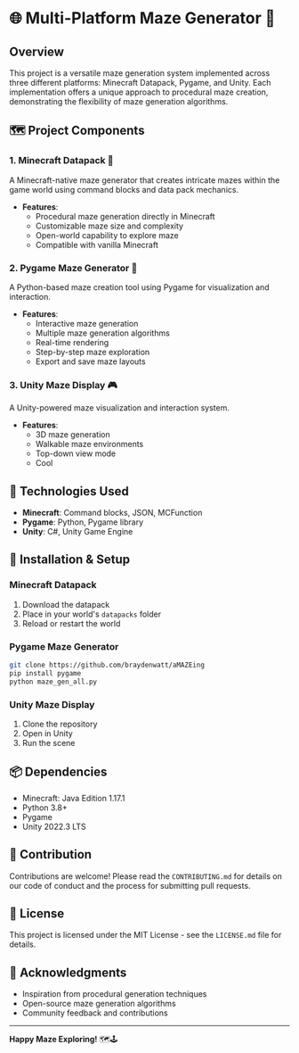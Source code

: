 # 🌐 Multi-Platform Maze Generator 🧩

## Overview

This project is a versatile maze generation system implemented across three different platforms: Minecraft Datapack, Pygame, and Unity. Each implementation offers a unique approach to procedural maze creation, demonstrating the flexibility of maze generation algorithms.

## 🗺️ Project Components

### 1. Minecraft Datapack 🧱
A Minecraft-native maze generator that creates intricate mazes within the game world using command blocks and data pack mechanics.

- **Features**:
  - Procedural maze generation directly in Minecraft
  - Customizable maze size and complexity
  - Open-world capability to explore maze
  - Compatible with vanilla Minecraft

### 2. Pygame Maze Generator 🐍
A Python-based maze creation tool using Pygame for visualization and interaction.

- **Features**:
  - Interactive maze generation
  - Multiple maze generation algorithms
  - Real-time rendering
  - Step-by-step maze exploration
  - Export and save maze layouts

### 3. Unity Maze Display 🎮
A Unity-powered maze visualization and interaction system.

- **Features**:
  - 3D maze generation
  - Walkable maze environments
  - Top-down view mode
  - Cool

## 🔧 Technologies Used

- **Minecraft**: Command blocks, JSON, MCFunction
- **Pygame**: Python, Pygame library
- **Unity**: C#, Unity Game Engine

## 🚀 Installation & Setup

### Minecraft Datapack
1. Download the datapack
2. Place in your world's `datapacks` folder
3. Reload or restart the world

### Pygame Maze Generator
```bash
git clone https://github.com/braydenwatt/aMAZEing
pip install pygame
python maze_gen_all.py
```

### Unity Maze Display
1. Clone the repository
2. Open in Unity
3. Run the scene

## 📦 Dependencies

- Minecraft: Java Edition 1.17.1
- Python 3.8+
- Pygame
- Unity 2022.3 LTS

## 🤝 Contribution

Contributions are welcome! Please read the `CONTRIBUTING.md` for details on our code of conduct and the process for submitting pull requests.

## 📄 License

This project is licensed under the MIT License - see the `LICENSE.md` file for details.

## 🌟 Acknowledgments

- Inspiration from procedural generation techniques
- Open-source maze generation algorithms
- Community feedback and contributions

---

**Happy Maze Exploring!** 🗺️🕹️
